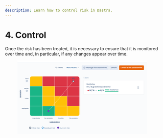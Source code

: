 ```yaml
---
description: Learn how to control risk in Dastra.
---
```


# 4. Control

Once the risk has been treated, it is necessary to ensure that it is monitored over time and, in particular, if any changes appear over time.

<figure><img src="../../../.gitbook/assets/image (2) (1).png" alt=""><figcaption></figcaption></figure>
